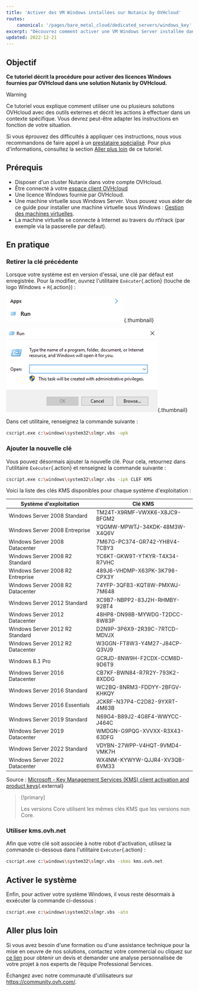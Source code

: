 ```yaml
---
title: 'Activer des VM Windows installées sur Nutanix by OVHcloud'
routes:
    canonical: '/pages/bare_metal_cloud/dedicated_servers/windows_key'
excerpt: "Découvrez comment activer une VM Windows Server installée dans Nutanix by OVHcloud avec une licence OVHcloud"
updated: 2022-12-21
---
```


## Objectif

**Ce tutoriel décrit la procédure pour activer des licences Windows fournies par OVHcloud dans une solution Nutanix by OVHcloud.**

> [!warning]
> Ce tutoriel vous explique comment utiliser une ou plusieurs solutions OVHcloud avec des outils externes et décrit les actions à effectuer dans un contexte spécifique. Vous devrez peut-être adapter les instructions en fonction de votre situation.
>
> Si vous éprouvez des difficultés à appliquer ces instructions, nous vous recommandons de faire appel à un [prestataire spécialisé](https://partner.ovhcloud.com/fr/directory/). Pour plus d'informations, consultez la section [Aller plus loin](#gofurther) de ce tutoriel.
>

## Prérequis

- Disposer d'un cluster Nutanix dans votre compte OVHcloud.
- Être connecté à votre [espace client OVHcloud](https://www.ovh.com/auth/?action=gotomanager&from=https://www.ovh.com/fr/&ovhSubsidiary=fr)
- Une licence Windows fournie par OVHcloud.
- Une machine virtuelle sous Windows Server. Vous pouvez vous aider de ce guide pour installer une machine virtuelle sous Windows : [Gestion des machines virtuelles](/pages/hosted_private_cloud/nutanix_on_ovhcloud/06-virtual-machine-management).
- La machine virtuelle se connecte à Internet au travers du rtVrack (par exemple via la passerelle par défaut).

## En pratique

### Retirer la clé précédente

Lorsque votre système est en version d'essai, une clé par défaut est enregistrée. Pour la modifier, ouvrez l'utilitaire `Exécuter`{.action} (touche de logo Windows + `R`{.action}) :

![Activation de l'utilitaire Exécuter](images/01-run01.png){.thumbnail}

![Exécuter](images/01-run02.png){.thumbnail}

Dans cet utilitaire, renseignez la commande suivante :

```bash
cscript.exe c:\windows\system32\slmgr.vbs -upk
```

### Ajouter la nouvelle clé

Vous pouvez désormais ajouter la nouvelle clé. Pour cela, retournez dans l'utilitaire `Exécuter`{.action} et renseignez la commande suivante :

```bash
cscript.exe c:\windows\system32\slmgr.vbs -ipk CLEF KMS
```

Voici la liste des clés KMS disponibles pour chaque système d'exploitation :

|Système d'exploitation|Clé KMS|
|---|---|
|Windows Server 2008 Standard|TM24T-X9RMF-VWXK6-X8JC9-BFGM2|
|Windows Server 2008 Entreprise|YQGMW-MPWTJ-34KDK-48M3W-X4Q6V|
|Windows Server 2008 Datacenter|7M67G-PC374-GR742-YH8V4-TCBY3|
|Windows Server 2008 R2 Standard|YC6KT-GKW9T-YTKYR-T4X34-R7VHC|
|Windows Server 2008 R2 Entreprise|489J6-VHDMP-X63PK-3K798-CPX3Y|
|Windows Server 2008 R2 Datacenter|74YFP-3QFB3-KQT8W-PMXWJ-7M648|
|Windows Server 2012 Standard|XC9B7-NBPP2-83J2H-RHMBY-92BT4|
|Windows Server 2012 Datacenter|48HP8-DN98B-MYWDG-T2DCC-8W83P|
|Windows Server 2012 R2 Standard|D2N9P-3P6X9-2R39C-7RTCD-MDVJX|
|Windows Server 2012 R2 Datacenter|W3GGN-FT8W3-Y4M27-J84CP-Q3VJ9|
|Windows 8.1 Pro|GCRJD-8NW9H-F2CDX-CCM8D-9D6T9|
|Windows Server 2016 Datacenter|CB7KF-BWN84-R7R2Y-793K2-8XDDG|
|Windows Server 2016 Standard|WC2BQ-8NRM3-FDDYY-2BFGV-KHKQY|
|Windows Server 2016 Essentials|JCKRF-N37P4-C2D82-9YXRT-4M63B|
|Windows Server 2019 Standard|N69G4-B89J2-4G8F4-WWYCC-J464C|
|Windows Server 2019 Datacenter|WMDGN-G9PQG-XVVXX-R3X43-63DFG|
|Windows Server 2022 Standard|VDYBN-27WPP-V4HQT-9VMD4-VMK7H|
|Windows Server 2022 Datacenter|WX4NM-KYWYW-QJJR4-XV3QB-6VM33|

Source : [Microsoft - Key Management Services (KMS) client activation and product keys](https://docs.microsoft.com/en-gb/windows-server/get-started/kmsclientkeys){.external}

> [!primary]
>
> Les versions Core utilisent les mêmes clés KMS que les versions non Core.
> 

### Utiliser kms.ovh.net

Afin que votre clé soit associée à notre robot d'activation, utilisez la commande ci-dessous dans l'utilitaire `Exécuter`{.action} :

```bash
cscript.exe c:\windows\system32\slmgr.vbs -skms kms.ovh.net
```

## Activer le système

Enfin, pour activer votre système Windows, il vous reste désormais à exxécuter la commande ci-dessous :

```bash
cscript.exe c:\windows\system32\slmgr.vbs -ato
```

## Aller plus loin

Si vous avez besoin d'une formation ou d'une assistance technique pour la mise en oeuvre de nos solutions, contactez votre commercial ou cliquez sur [ce lien](https://www.ovhcloud.com/fr/professional-services/) pour obtenir un devis et demander une analyse personnalisée de votre projet à nos experts de l’équipe Professional Services.

Échangez avec notre communauté d'utilisateurs sur <https://community.ovh.com/>.
